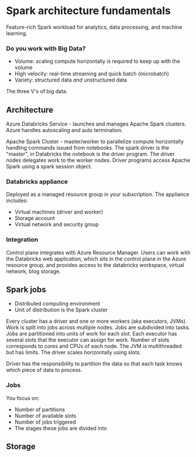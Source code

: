 # Spark architecture fundamentals

Feature-rich Spark workload for analytics, data processing, and machine learning.

### Do you work with Big Data?

- Volume: scaling compute horizontally is required to keep up with the volume
- High velocity: real-time streaming and quick batch (microbatch)
- Variety: structured data _and_ unstructured data

The three V's of big data.

## Architecture

Azure Databricks Service - launches and manages Apache Spark clusters. Azure handles autoscaling and
auto termination.

Apache Spark Cluster - master/worker to parallelize compute horizontally handling commands issued
from notebooks. The spark driver is the "master", in Databricks the notebook is the driver program.
The driver nodes delegates work to the worker nodes. Driver programs access Apache Spark using a
spark session object.

### Databricks appliance

Deployed as a managed resource group in your subscription. The appliance includes:

- Virtual machines (driver and worker)
- Storage account
- Virtual network and security group

### Integration

Control plane integrates with Azure Resource Manager. Users can work with the Databricks web
application, which sits in the control plane in the Azure resource group, and provides access to the
databricks workspace, virtual network, blog storage.

## Spark jobs

- Distributed computing environment
- Unit of distribution is the Spark cluster

Every cluster has a driver and one or more workers (aka executors, JVMs). Work is split into jobs
across multiple nodes. Jobs are subdivided into tasks. Jobs are partitioned into units of work for
each slot. Each executor has several slots that the executor can assign for work. Number of slots
corresponds to cores and CPUs of each node. The JVM is multithreaded but has limits. The driver
scales horizontally using slots.

Driver has the responsibility to partition the data so that each task knows which piece of data to
process.

### Jobs

You focus on:

- Number of partitions
- Number of available slots
- Number of jobs triggered
- The stages these jobs are divided into

## Storage